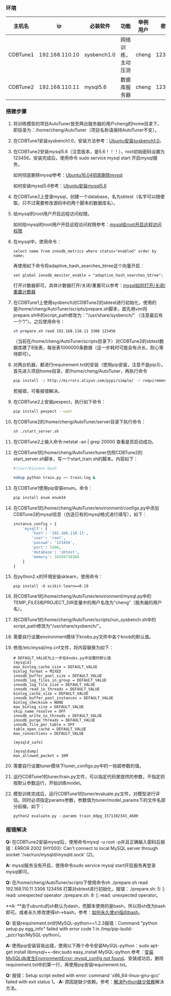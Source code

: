 ### 环境

| 主机名   | ip             | 必装软件    | 功能               | 举例用户 | 密码   | 操作系统    | Python版本 |
| -------- | -------------- | ----------- | ------------------ | -------- | ------ | ----------- | ---------- |
| CDBTune1 | 192.168.110.10 | sysbench1.0 | 网络训练，主动压测 | cheng    | 123456 | Ubuntu16.04 | 2.x        |
| CDBTune2 | 192.168.110.11 | mysql5.6    | 数据库服务器       | cheng    | 123456 | Ubuntu16.04 | 2.x        |

### 搭建步骤

1. 将训练模型的项目AutoTuner放至两台服务器的用户cheng的home目录下，即目录为：/home/cheng/AutoTuner（项目名称请保持AutoTuner不变）。

2. 在CDBTune1安装sysbench1.0，安装方法参考：[Ubuntu安装sysbench1.0](https://blog.csdn.net/cxin917/article/details/81557453)。

3. 在CDBTune2安装mysql5.6（注意版本，是5.6！！！），root初始密码设置为123456。安装完成后，使用命令 sudo service mysql start 开启mysql服务。

   如何彻底删除mysql参考：[Ubuntu16.04彻底删除mysql](https://www.cnblogs.com/mjhblog/p/10499772.html)

   如何安装mysql5.6参考：[Ubuntu安装mysql5.6](https://blog.csdn.net/qq_36641556/article/details/80921737)

4. 在CDBTune2上登录mysql，创建一个database，名为sbtest（名字可以随便取，只不过需要修改源码中的两个脚本的数据库名）。

5. 给mysql的root用户开启远程访问权限。

   如何给mysql的root用户开启远程访问权限参考：[mysql给root开启远程访问权限](https://www.cnblogs.com/goxcheer/p/8797377.html)

6. 在mysql中，使用命令：

   ```mysql
   select name from innodb_metrics where status="enabled" order by name; 
   ```

   再使用如下命令将adaptive_hash_searches_btree这个向量开启：

   ```mysql
   set global innodb_monitor_enable = "adaptive_hash_searches_btree";
   ```

   打开计数器即可。具体计数器打开/关闭/重置可以参考：[mysql如何打开/关闭/重置计数器](https://www.cnblogs.com/yuyutianxia/p/7747035.html)

7. 在CDBTune1上使用sysbench对CDBTune2的sbtest进行初始化，使用的是/home/cheng/AutoTuner/scripts/prepare.sh脚本，首先用vim将prepare.sh中的script_path修改为："/usr/share/sysbench/" （注意最后有一个”/”）。之后使用命令：

   ```bash
   sh prepare.sh read 192.168.110.11 3306 123456
   ```

   （当前在/home/cheng/AutoTuner/scripts目录下）对CDBTune2的sbtest数据库建了8张表，每张表1000000条数据（这一步耗时可能会有点长，耐心等待即可）。

8. 对两台机器，都进行requirement.txt的安装（使用pip安装，注意不是pip3）。首先进入项目home目录，即/home/cheng/AutoTuner，再执行命令 

   ```bash
   pip install -i http://mirrors.aliyun.com/pypi/simple/ -r requirements.txt --trusted-host mirrors.aliyun.com --user
   ```

   若报错，可看报错解决。

9. 在CDBTune2上安装pexpect，执行如下命令：

   ```bash
   pip install pexpect --user
   ```

10. 在CDBTune2的/home/cheng/AutoTuner/server目录下执行命令：

    ```bash
    sh ./start_server.sh
    ```

11. 在CDBTune2上输入命令:netstat -an | grep 20000  查看是否启动成功。

12. 在CDBTune1的/home/cheng/AutoTuner/tuner仿照CDBTune2的start_server.sh脚本，写一个start_train.sh的脚本。内容如下：

    ```bash
    #!/usr/bin/env bash
    
    nohup python train.py >> train.log &
    ```

13. 在CDBTune1使用pip安装enum。命令：

    ```bash
    pip install enum enum34
    ```

14. 在CDBTune1的/home/cheng/AutoTuner/environment/configs.py中添加CDBTune2的mysql信息（仿造已有的mysql格式进行填写），如下：

    ```python
    instance_config = {
        'mysql3': {
            'host': '192.168.110.11',
            'user': 'root',
            'passwd': '123456',
            'port': 3306,
            'database': 'sbtest',
            'memory': 34359738368
        }
    }
    ```

15. 在python2.x的环境安装sklearn，使用命令：

    ```shell
    pip install -U scikit-learn==0.19
    ```
    
16. 将CDBTune1的/home/cheng/AutoTuner/environment/mysql.py中的TEMP_FILES和PROJECT_DIR变量中的用户名改为”cheng”（服务器的用户名）。

17. 将CDBTune1的/home/cheng/AutoTuner/scripts/run_sysbench.sh中的script_path修改为"/usr/share/sysbench/"。

18. 需要自行设置environment模块下knobs.py文件中各个knob的默认值。

19. 修改/etc/mysql/my.cnf文件，将内容替换为如下：
    ~~~mysql
    # DEFAULT_VALUE为上一步在knobs.py中设置的默认值
    [mysqld]
    max_binlog_cache_size = DEFAULT_VALUE
    binlog_format = MIXED
    innodb_buffer_pool_size = DEFAULT_VALUE
    innodb_log_files_in_group = DEFAULT_VALUE
    innodb_log_file_size = DEFAULT_VALUE
    innodb_read_io_threads = DEFAULT_VALUE
    binlog_cache_size = DEFAULT_VALUE
    innodb_buffer_pool_instances = DEFAULT_VALUE
    binlog_checksum = NONE
    max_binlog_size = DEFAULT_VALUE
    skip_name_resolve = OFF
    innodb_write_io_threads = DEFAULT_VALUE
    innodb_purge_threads = DEFAULT_VALUE
    innodb_file_per_table = OFF
    table_open_cache = DEFAULT_VALUE
    max_connections = DEFAULT_VALUE
    
    [mysqld_safe]
    
    [mysqldump]
    max_allowed_packet = 16M
    ~~~

19. 需要自行设置tuner模块下tuner_configs.py中的一些超参数的值。

20. 运行CDBTune1的tuner/train.py文件，可以指定代码里提供的参数，不指定则按默认参数运行，开始训练model。

21. 模型训练完成后，运行CDBTune1的tuner/evaluate.py文件，对模型进行评估。同时必须指定params参数，参数值为tuner/model_params下的文件名部分前缀，如下：
    ~~~shell
    python2 evaluate.py --params train_ddpg_1571382343_4600
    ~~~
### 报错解决

**Q:** 在CDBTune2安装mysql后，使用命令mysql -u root -p并且正确输入密码后报错：ERROR 2002 (HY000): Can't connect to local MySQL server through socket '/var/run/mysqld/mysqld.sock' (2)。

**A:** mysql服务没有开启，使用命令sudo service mysql start开启服务再登录mysql即可。

 

**Q:** 在/home/cheng/AutoTuner/scripts下使用命令sh ./prepare.sh read 192.168.110.11 3306 123456 打算对sbtest进行初始化，报错：./prepare.sh: 5: [: read: unexpected operator   ./prepare.sh: 8: [: read: unexpected operator。

**A: **由于ubuntu的sh默认为dash，而脚本使用的是bash，所以将sh改为bash即可。或者永久修改使得sh->bash，参考：[如何永久使sh指向bash](https://blog.csdn.net/hjxu2016/article/details/83867246)。

 

**Q:** 安装requirement.txt的MySQL-python==1.2.3报错：Command "python setup.py egg_info" failed with error code 1 in /tmp/pip-build-_pzcr1qo/MySQL-python/。

**A:** 使用pip安装容易出错，使用以下两个命令安装MySQL-python：sudo apt-get install libmysql++-dev;sudo easy_install MySQL-python.参考：[安装MySQLdb发生EnvironmentError: mysql_config not found](https://blog.csdn.net/xgocn/article/details/82893266)。安装成功后，删除requirement.txt中的第一行，再使用pip安装requirement.txt。

**Q:** 报错：Setup script exited with error: command 'x86_64-linux-gnu-gcc' failed with exit status 1。
**A:** 原因是缺少依赖。参考：[解决Python缺少依赖](https://blog.csdn.net/u012798683/article/details/88403066)解决方法。
